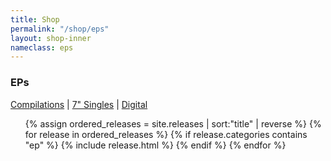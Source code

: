 ```yaml
---
title: Shop
permalink: "/shop/eps"
layout: shop-inner
nameclass: eps
---
```


<div class="eps">
    <h3>EPs</h3><div class="shop-nav"><a href="{{site.baseurl}}/shop/compilations">Compilations</a> <!--| <a href="{{site.baseurl}}/shop/albums">Albums</a> --> | <a href="{{site.baseurl}}/shop/singles">7" Singles</a> | <a href="{{site.baseurl}}/shop/digital">Digital</a></div>
    <ul class="single-list">
        {% assign ordered_releases = site.releases | sort:"title" | reverse %}
        {% for release in ordered_releases  %}
            {% if release.categories contains "ep" %}
            {% include release.html %}
            {% endif %}
        {% endfor %} 
    </ul>
</div>


